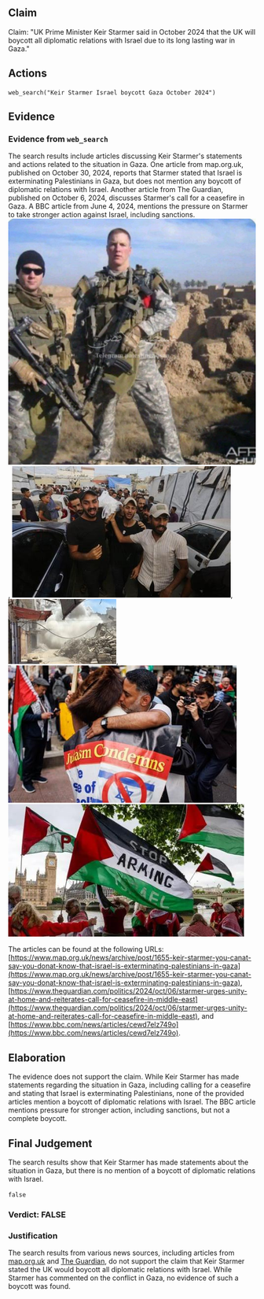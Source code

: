 ## Claim
Claim: "UK Prime Minister Keir Starmer said in October 2024 that the UK will boycott all diplomatic relations with Israel due to its long lasting war in Gaza."

## Actions
```
web_search("Keir Starmer Israel boycott Gaza October 2024")
```

## Evidence
### Evidence from `web_search`
The search results include articles discussing Keir Starmer's statements and actions related to the situation in Gaza. One article from map.org.uk, published on October 30, 2024, reports that Starmer stated that Israel is exterminating Palestinians in Gaza, but does not mention any boycott of diplomatic relations with Israel. Another article from The Guardian, published on October 6, 2024, discusses Starmer's call for a ceasefire in Gaza. A BBC article from June 4, 2024, mentions the pressure on Starmer to take stronger action against Israel, including sanctions. ![image 1](media/0.jpg), ![image 1011](media/2025-07-20_10-08-1753006106-695473.jpg), ![image 1012](media/2025-07-20_10-08-1753006107-233228.jpg), ![image 1010](media/2025-07-20_10-08-1753006104-876764.jpg), ![image 1023](media/2025-07-20_10-08-1753006112-822136.jpg)

The articles can be found at the following URLs: [https://www.map.org.uk/news/archive/post/1655-keir-starmer-you-canat-say-you-donat-know-that-israel-is-exterminating-palestinians-in-gaza](https://www.map.org.uk/news/archive/post/1655-keir-starmer-you-canat-say-you-donat-know-that-israel-is-exterminating-palestinians-in-gaza), [https://www.theguardian.com/politics/2024/oct/06/starmer-urges-unity-at-home-and-reiterates-call-for-ceasefire-in-middle-east](https://www.theguardian.com/politics/2024/oct/06/starmer-urges-unity-at-home-and-reiterates-call-for-ceasefire-in-middle-east), and [https://www.bbc.com/news/articles/cewd7elz749o](https://www.bbc.com/news/articles/cewd7elz749o).


## Elaboration
The evidence does not support the claim. While Keir Starmer has made statements regarding the situation in Gaza, including calling for a ceasefire and stating that Israel is exterminating Palestinians, none of the provided articles mention a boycott of diplomatic relations with Israel. The BBC article mentions pressure for stronger action, including sanctions, but not a complete boycott.


## Final Judgement
The search results show that Keir Starmer has made statements about the situation in Gaza, but there is no mention of a boycott of diplomatic relations with Israel.

`false`

### Verdict: FALSE

### Justification
The search results from various news sources, including articles from [map.org.uk](https://www.map.org.uk/news/archive/post/1655-keir-starmer-you-canat-say-you-donat-know-that-israel-is-exterminating-palestinians-in-gaza) and [The Guardian](https://www.theguardian.com/politics/2024/oct/06/starmer-urges-unity-at-home-and-reiterates-call-for-ceasefire-in-middle-east), do not support the claim that Keir Starmer stated the UK would boycott all diplomatic relations with Israel. While Starmer has commented on the conflict in Gaza, no evidence of such a boycott was found.
